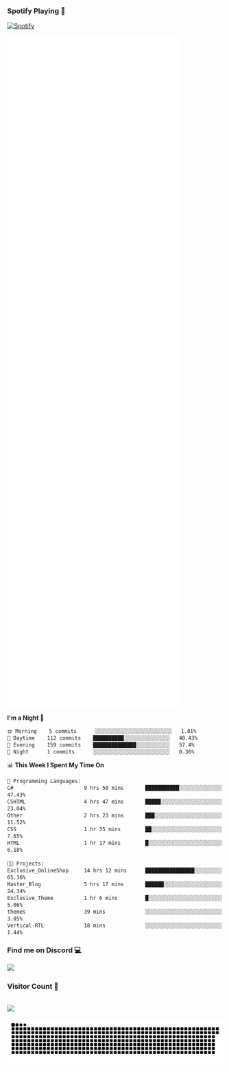 ### Spotify Playing 🎵
[![Spotify](https://spotify-livestats-callme-milad.vercel.app/api/spotify)](https://open.spotify.com/user/314mrt6dxn5cqoxklh3thbwlr6by)

<img align="center" src="/github-metrics.svg" alt="Metrics" width="400">

<!--START_SECTION:waka-->
**I'm a Night 🦉** 

```text
🌞 Morning    5 commits      ░░░░░░░░░░░░░░░░░░░░░░░░░   1.81% 
🌆 Daytime    112 commits    ██████████░░░░░░░░░░░░░░░   40.43% 
🌃 Evening    159 commits    ██████████████░░░░░░░░░░░   57.4% 
🌙 Night      1 commits      ░░░░░░░░░░░░░░░░░░░░░░░░░   0.36%

```


📊 **This Week I Spent My Time On** 

```text
💬 Programming Languages: 
C#                       9 hrs 50 mins       ███████████░░░░░░░░░░░░░░   47.43% 
CSHTML                   4 hrs 47 mins       █████░░░░░░░░░░░░░░░░░░░░   23.04% 
Other                    2 hrs 23 mins       ███░░░░░░░░░░░░░░░░░░░░░░   11.52% 
CSS                      1 hr 35 mins        ██░░░░░░░░░░░░░░░░░░░░░░░   7.65% 
HTML                     1 hr 17 mins        █░░░░░░░░░░░░░░░░░░░░░░░░   6.18%

🐱‍💻 Projects: 
Exclusive_OnlineShop     14 hrs 12 mins      ████████████████░░░░░░░░░   65.36% 
Master_Blog              5 hrs 17 mins       ██████░░░░░░░░░░░░░░░░░░░   24.34% 
Exclusive_Theme          1 hr 6 mins         █░░░░░░░░░░░░░░░░░░░░░░░░   5.06% 
themes                   39 mins             ░░░░░░░░░░░░░░░░░░░░░░░░░   3.05% 
Vertical-RTL             18 mins             ░░░░░░░░░░░░░░░░░░░░░░░░░   1.44%

```


<!--END_SECTION:waka-->

### Find me on Discord 💻
<a href="https://discord.gg/t35EjYprS6" rel="nofollow"> 
  <img src="https://discord.c99.nl/widget/theme-3/977957889358573609.png" data-canonical-src="https://discord.c99.nl/widget/theme-3/977957889358573609.png" style="max-width: 100%;"></a>

### Visitor Count 🔢
<p align="left"> 
  <br>
  <img src="https://profile-counter.glitch.me/callme-devil/count.svg" />
</p>

<img src="https://github.com/callme-devil/callme-devil/blob/output/github-contribution-grid-snake.svg" alt="snake" style="max-width: 100%;">
